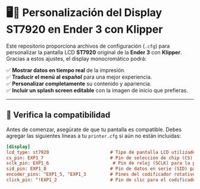 # 🖥️🔧 Personalización del Display ST7920 en Ender 3 con Klipper

Este repositorio proporciona archivos de configuración (`.cfg`) para personalizar la pantalla LCD **ST7920** original de la **Ender 3** con **Klipper**. Gracias a estos ajustes, el display monocromático podrá:

✅ **Mostrar datos en tiempo real** de la impresión.  
✅ **Traducir el menú al español** para una mejor experiencia.  
✅ **Personalizar completamente** su contenido y apariencia.  
✅ **Incluir un splash screen editable** con la imagen de inicio que prefieras.  

---

## 📌 Verifica la compatibilidad  

Antes de comenzar, asegúrate de que tu pantalla es compatible. Debes agregar las siguientes líneas a tu `printer.cfg` si aún no están incluidas:

```ini
[display]
lcd_type: st7920                       # Tipo de pantalla LCD utilizado
cs_pin: EXP1_7                         # Pin de selección de chip (CS) para la pantalla
sclk_pin: EXP1_6                        # Pin de reloj (SCLK) para la pantalla
sid_pin: EXP1_8                        # Pin de datos en serie (SID) para la pantalla
encoder_pins: ^EXP1_5, ^EXP1_3         # Pines del codificador rotativo para el control del menú
click_pin: ^!EXP1_2                    # Pin de clic para el codificador (botón)
